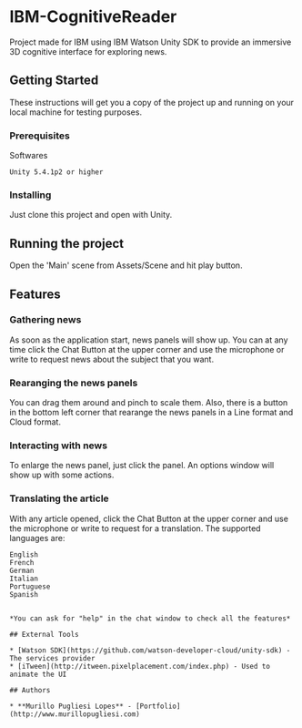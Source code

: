 # IBM-CognitiveReader

Project made for IBM using IBM Watson Unity SDK to provide an immersive 3D cognitive interface for exploring news.

## Getting Started

These instructions will get you a copy of the project up and running on your local machine for testing purposes.

### Prerequisites

Softwares

```
Unity 5.4.1p2 or higher
```

### Installing

Just clone this project and open with Unity.

## Running the project

Open the 'Main' scene from Assets/Scene and hit play button.

## Features

### Gathering news

As soon as the application start, news panels will show up. You can at any time click the Chat Button at the upper corner and use the microphone or write to request news about the subject that you want.

### Rearanging the news panels

You can drag them around and pinch to scale them. Also, there is a button in the bottom left corner that rearange the news panels in a Line format and Cloud format.

### Interacting with news

To enlarge the news panel, just click the panel. An options window will show up with some actions.

### Translating the article

With any article opened, click the Chat Button at the upper corner and use the microphone or write to request for a translation. The supported languages are:
```
English
French
German
Italian
Portuguese
Spanish
```
```

*You can ask for "help" in the chat window to check all the features*

## External Tools

* [Watson SDK](https://github.com/watson-developer-cloud/unity-sdk) - The services provider
* [iTween](http://itween.pixelplacement.com/index.php) - Used to animate the UI

## Authors

* **Murillo Pugliesi Lopes** - [Portfolio](http://www.murillopugliesi.com)

